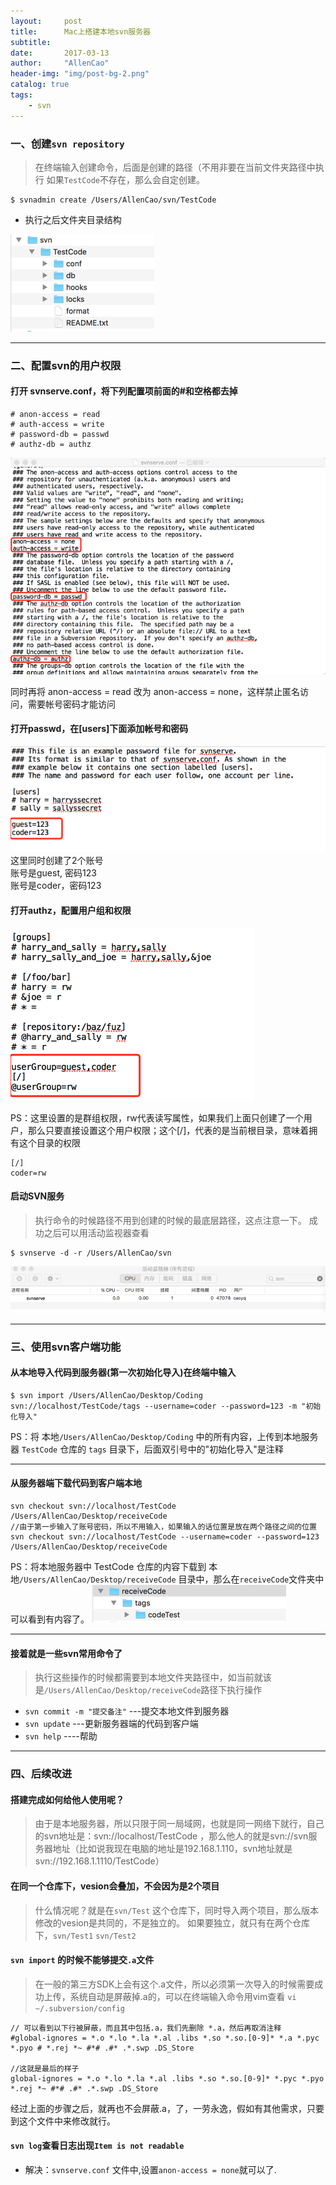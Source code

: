```yaml
---
layout:     post
title:      Mac上搭建本地svn服务器
subtitle:   
date:       2017-03-13
author:     "AllenCao"
header-img: "img/post-bg-2.png"
catalog: true
tags:
    - svn
---
```


### 一、创建`svn repository`
>在终端输入创建命令，后面是创建的路径（不用非要在当前文件夹路径中执行
>如果`TestCode`不存在，那么会自定创建。


```
$ svnadmin create /Users/AllenCao/svn/TestCode
```
* 执行之后文件夹目录结构

![svnService_1](/img/in-post/svnService/svnService_1.png)

---
### 二、配置svn的用户权限
#### 打开 svnserve.conf，将下列配置项前面的#和空格都去掉
```
# anon-access = read
# auth-access = write
# password-db = passwd
# authz-db = authz
```
![svnService_2](/img/in-post/svnService/svnService_2.png)

同时再将 anon-access = read 改为 anon-access = none，这样禁止匿名访问，需要帐号密码才能访问



#### 打开passwd，在[users]下面添加帐号和密码
![svnService_3](/img/in-post/svnService/svnService_3.png)
这里同时创建了2个账号<br>
账号是guest, 密码123<br>
账号是coder，密码123<br>

#### 打开authz，配置用户组和权限

![svnService_4](/img/in-post/svnService/svnService_4.png)

PS：这里设置的是群组权限，rw代表读写属性，如果我们上面只创建了一个用户，那么只要直接设置这个用户权限；这个[/]，代表的是当前根目录，意味着拥有这个目录的权限

```
[/]
coder=rw
```

#### 启动SVN服务
>执行命令的时候路径不用到创建的时候的最底层路径，这点注意一下。
>成功之后可以用活动监视器查看


```
$ svnserve -d -r /Users/AllenCao/svn 
```
![svnService_5](/img/in-post/svnService/svnService_5.png)

---
### 三、使用svn客户端功能
#### 从本地导入代码到服务器(第一次初始化导入)在终端中输入
```
$ svn import /Users/AllenCao/Desktop/Coding svn://localhost/TestCode/tags --username=coder --password=123 -m "初始化导入"
```
PS：将 本地`/Users/AllenCao/Desktop/Coding` 中的所有内容，上传到本地服务器 `TestCode` 仓库的 `tags` 目录下，后面双引号中的"初始化导入"是注释

----------
#### 从服务器端下载代码到客户端本地
```
svn checkout svn://localhost/TestCode /Users/AllenCao/Desktop/receiveCode
//由于第一步输入了账号密码，所以不用输入，如果输入的话位置是放在两个路径之间的位置
svn checkout svn://localhost/TestCode --username=coder --password=123 /Users/AllenCao/Desktop/receiveCode
```
PS：将本地服务器中 TestCode 仓库的内容下载到 本地`/Users/AllenCao/Desktop/receiveCode` 目录中，那么在`receiveCode`文件夹中可以看到有内容了。
![svnService_6](/img/in-post/svnService/svnService_6.png)

----------
#### 接着就是一些svn常用命令了
>执行这些操作的时候都需要到本地文件夹路径中，如当前就该是`/Users/AllenCao/Desktop/receiveCode`路径下执行操作

* `svn commit -m "提交备注"`   ---提交本地文件到服务器
* `svn update`                 ---更新服务器端的代码到客户端
* `svn help`                   ----帮助

---

### 四、后续改进
#### 搭建完成如何给他人使用呢？
> 由于是本地服务器，所以只限于同一局域网，也就是同一网络下就行，自己的svn地址是：svn://localhost/TestCode ，那么他人的就是svn://svn服务器地址（比如说我现在电脑的地址是192.168.1.110，svn地址就是svn://192.168.1.1110/TestCode）

#### 在同一个仓库下，vesion会叠加，不会因为是2个项目
>什么情况呢？就是在`svn/Test` 这个仓库下，同时导入两个项目，那么版本修改的vesion是共同的，不是独立的。
如果要独立，就只有在两个仓库下，`svn/Test1` `svn/Test2`

#### `svn import` 的时候不能够提交`.a`文件
>在一般的第三方SDK上会有这个.a文件，所以必须第一次导入的时候需要成功上传，系统自动是屏蔽掉.a的，可以在终端输入命令用vim查看 `vi ~/.subversion/config`

```
// 可以看到以下行被屏蔽，而且其中包括.a，我们先删除 *.a，然后再取消注释
#global-ignores = *.o *.lo *.la *.al .libs *.so *.so.[0-9]* *.a *.pyc *.pyo # *.rej *~ #*# .#* .*.swp .DS_Store

//这就是最后的样子
global-ignores = *.o *.lo *.la *.al .libs *.so *.so.[0-9]* *.pyc *.pyo *.rej *~ #*# .#* .*.swp .DS_Store
```
经过上面的步骤之后，就再也不会屏蔽.a，了，一劳永逸，假如有其他需求，只要到这个文件中来修改就行。

#### `svn log`查看日志出现`Item is not readable`

* 解决：`svnserve.conf` 文件中,设置`anon-access = none`就可以了.